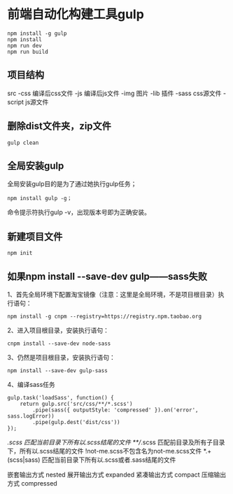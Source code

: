 # 前端自动化构建工具gulp

    npm install -g gulp
    npm install
    npm run dev
    npm run build

## 项目结构
src
    -css 编译后css文件
    -js 编译后js文件
    -img 图片
    -lib 插件
    -sass css源文件
    -script js源文件

## 删除dist文件夹，zip文件
    gulp clean   











## 全局安装gulp

全局安装gulp目的是为了通过她执行gulp任务；

    npm install gulp -g；

命令提示符执行gulp -v，出现版本号即为正确安装。

## 新建项目文件

    npm init





## 如果npm install --save-dev gulp——sass失败

1、首先全局环境下配置淘宝镜像（注意：这里是全局环境，不是项目根目录）执行语句：
    
    npm install -g cnpm --registry=https://registry.npm.taobao.org

2、进入项目根目录，安装执行语句：
    
    cnpm install --save-dev node-sass

3、仍然是项目根目录，安装执行语句： 
    
    npm install --save-dev gulp-sass

4、编译sass任务

    gulp.task('loadSass', function() {
        return gulp.src('src/css/**/*.scss')
            .pipe(sass({ outputStyle: 'compressed' }).on('error', sass.logError))
            .pipe(gulp.dest('dist/css'))
    });

*.scss 匹配当前目录下所有以.scss结尾的文件
**/*.scss 匹配前目录及所有子目录下，所有以.scss结尾的文件
!not-me.scss不包含名为not-me.scss文件
*.+(scss|sass) 匹配当前目录下所有以.scss或者.sass结尾的文件

嵌套输出方式 nested
展开输出方式 expanded 
紧凑输出方式 compact 
压缩输出方式 compressed



